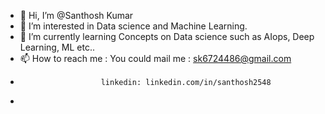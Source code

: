 - 👋 Hi, I’m @Santhosh Kumar
- 👀 I’m interested in Data science and Machine Learning.
- 🌱 I’m currently learning Concepts on Data science such as AIops, Deep Learning, ML etc..
- 📫 How to reach me :  You could mail me : sk6724486@gmail.com
-                       linkedin: linkedin.com/in/santhosh2548
-                       
<!---
Jotaro-kuzo/Jotaro-kuzo is a ✨ special ✨ repository because its `README.md` (this file) appears on your GitHub profile.
You can click the Preview link to take a look at your changes.
--->
